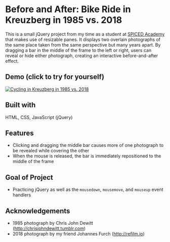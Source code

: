 # Before and After: Bike Ride in Kreuzberg in 1985 vs. 2018

This is a small jQuery project from my time as a student at [SPICED Academy](https://spiced.academy/program/full-stack-web-development/) that makes use of resizable panes. It displays two overlain photographs of the same place taken from the same perspective but many years apart. By dragging a bar in the middle of the frame to the left or right, users can reveal or hide either photograph, creating an interactive before-and-after effect.

## Demo (click to try for yourself)

[![Cycling in Kreuzberg in 1985 vs. 2018](./pictures/cycling-in-kreuzberg.gif)](https://kevandcal.github.io/before-and-after/)

## Built with

HTML, CSS, JavaScript (jQuery)

## Features

-   Clicking and dragging the middle bar causes more of one photograph to be revealed while covering the other
-   When the mouse is released, the bar is immediately repositioned to the middle of the frame

## Goal of Project

-   Practicing jQuery as well as the `mousedown`, `mousemove`, and `mouseup` event handlers

## Acknowledgements

-   1985 photograph by Chris John Dewitt (http://chrisjohndewitt.tumblr.com)
-   2018 photograph by my friend Johannes Furch (http://refilm.io)
